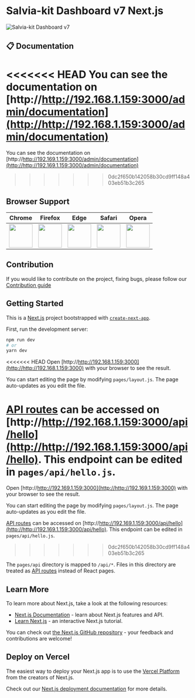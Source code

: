 # Salvia-kit Dashboard v7 Next.js

![Salvia-kit Dashboard v7](https://www.salvia-kit.com/images/dashboards/dashv7.jpg)

## 📋 Documentation
<<<<<<< HEAD
You can see the documentation on [http://http://192.168.1.159:3000/admin/documentation](http://http://192.168.1.159:3000/admin/documentation)
=======
You can see the documentation on [http://http://192.169.1.159:3000/admin/documentation](http://http://192.169.1.159:3000/admin/documentation)
>>>>>>> 0dc2f650b142058b30cd9ff148a403eb51b3c265

## Browser Support

| Chrome | Firefox | Edge | Safari | Opera |
|:---:|:---:|:---:|:---:|:---:|
| <img src="https://github.com/creativetimofficial/public-assets/blob/master/logos/chrome-logo.png?raw=true" width="64" height="64"> | <img src="https://raw.githubusercontent.com/creativetimofficial/public-assets/master/logos/firefox-logo.png" width="64" height="64"> | <img src="https://raw.githubusercontent.com/creativetimofficial/public-assets/master/logos/edge-logo.png" width="64" height="64"> | <img src="https://raw.githubusercontent.com/creativetimofficial/public-assets/master/logos/safari-logo.png" width="64" height="64"> | <img src="https://raw.githubusercontent.com/creativetimofficial/public-assets/master/logos/opera-logo.png" width="64" height="64"> |

## Contribution
If you would like to contribute on the project, fixing bugs, please follow our [Contribution guide](https://github.com/salvia-kit/dashboard-v7-nextjs/blob/main/contributing.md)


## Getting Started
This is a [Next.js](https://nextjs.org/) project bootstrapped with [`create-next-app`](https://github.com/vercel/next.js/tree/canary/packages/create-next-app).


First, run the development server:

```bash
npm run dev
# or
yarn dev
```

<<<<<<< HEAD
Open [http://http://192.168.1.159:3000](http://http://192.168.1.159:3000) with your browser to see the result.

You can start editing the page by modifying `pages/layout.js`. The page auto-updates as you edit the file.

[API routes](https://nextjs.org/docs/api-routes/introduction) can be accessed on [http://http://192.168.1.159:3000/api/hello](http://http://192.168.1.159:3000/api/hello). This endpoint can be edited in `pages/api/hello.js`.
=======
Open [http://http://192.169.1.159:3000](http://http://192.169.1.159:3000) with your browser to see the result.

You can start editing the page by modifying `pages/layout.js`. The page auto-updates as you edit the file.

[API routes](https://nextjs.org/docs/api-routes/introduction) can be accessed on [http://http://192.169.1.159:3000/api/hello](http://http://192.169.1.159:3000/api/hello). This endpoint can be edited in `pages/api/hello.js`.
>>>>>>> 0dc2f650b142058b30cd9ff148a403eb51b3c265

The `pages/api` directory is mapped to `/api/*`. Files in this directory are treated as [API routes](https://nextjs.org/docs/api-routes/introduction) instead of React pages.

## Learn More

To learn more about Next.js, take a look at the following resources:

- [Next.js Documentation](https://nextjs.org/docs) - learn about Next.js features and API.
- [Learn Next.js](https://nextjs.org/learn) - an interactive Next.js tutorial.

You can check out [the Next.js GitHub repository](https://github.com/vercel/next.js/) - your feedback and contributions are welcome!

## Deploy on Vercel

The easiest way to deploy your Next.js app is to use the [Vercel Platform](https://vercel.com/new?utm_medium=default-template&filter=next.js&utm_source=create-next-app&utm_campaign=create-next-app-readme) from the creators of Next.js.

Check out our [Next.js deployment documentation](https://nextjs.org/docs/deployment) for more details.
